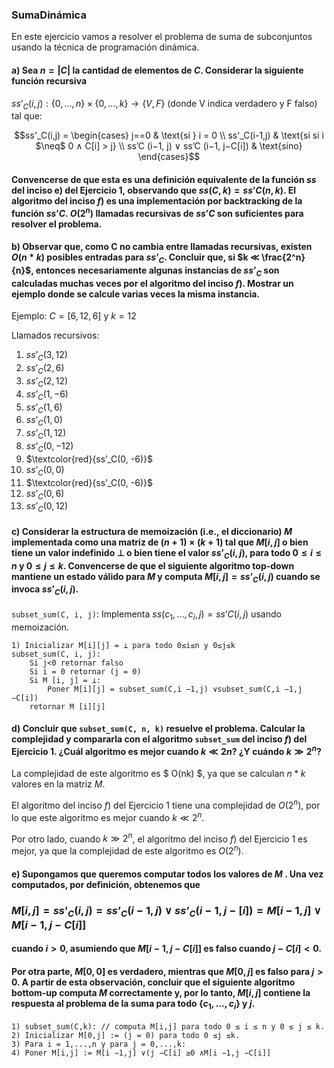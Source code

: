 ### SumaDinámica

En este ejercicio vamos a resolver el problema de suma de subconjuntos usando la técnica de
programación dinámica.

#### a) Sea $n = |C|$ la cantidad de elementos de $C$. Considerar la siguiente función recursiva

$ss’_C(i,j) : \{0,...,n\} × \{0,...,k\} → \{V, F\}$ (donde V indica verdadero y F falso) tal que:

$$ss'_C(i,j) =  \begin{cases} j==0 & \text{si } i = 0 \\ ss'_C(i-1,j) & \text{si si i $\neq$ 0 ∧ C[i] > j} \\ ss’C (i−1, j) ∨ ss’C (i−1, j−C[i]) & \text{sino} \end{cases}$$

#### Convencerse de que esta es una definición equivalente de la función $ss$ del inciso e) del Ejercicio 1, observando que $ss(C, k) = ss’C (n, k)$. El algoritmo del inciso $f)$ es una implementación por backtracking de la función $ss’C$. $O(2^n)$ llamadas recursivas de $ss’C$ son suficientes para resolver el problema.

#### b) Observar que, como C no cambia entre llamadas recursivas, existen $O(n*k)$ posibles entradas para $ss’_C$. Concluir que, si $k ≪ \frac{2^n}{n}$, entonces necesariamente algunas instancias de $ss’_C$ son calculadas muchas veces por el algoritmo del inciso $f)$. Mostrar un ejemplo donde se calcule varias veces la misma instancia.

Ejemplo: $C = [6, 12, 6]$ y $k = 12$

Llamados recursivos:

1. $ss’_C(3, 12)$
2. $ss’_C(2, 6)$
3. $ss’_C(2, 12)$
4. $ss’_C(1, -6)$
5. $ss’_C(1, 6)$
6. $ss’_C(1, 0)$
7. $ss’_C(1, 12)$
8. $ss’_C(0, -12)$
9. $\textcolor{red}{ss’_C(0, -6)}$
10. $ss’_C(0, 0)$
11. $\textcolor{red}{ss’_C(0, -6)}$
12. $ss’_C(0, 6)$
13. $ss’_C(0, 12)$

#### c) Considerar la estructura de memoización (i.e., el diccionario) $M$ implementada como una matriz de $(n + 1) × (k + 1)$ tal que $M [i, j]$ o bien tiene un valor indefinido $⊥$ o bien tiene el valor $ss’_C (i, j)$, para todo $0 ≤ i ≤ n$ y $0 ≤ j ≤ k$. Convencerse de que el siguiente algoritmo top-down mantiene un estado válido para $M$ y computa $M [i, j] = ss’_C (i, j)$ cuando se invoca $ss’_C (i, j)$.


`subset_sum(C, i, j)`: Implementa $ss({c_1,...,c_i, j}) = ss’C(i, j)$ usando memoización.

```
1) Inicializar M[i][j] = ⊥ para todo 0≤i≤n y 0≤j≤k
subset_sum(C, i, j): 
    Si j<0 retornar falso
    Si i = 0 retornar (j = 0)
    Si M [i, j] = ⊥:
        Poner M[i][j] = subset_sum(C,i −1,j) ∨subset_sum(C,i −1,j −C[i])
    retornar M [i][j]
```

#### d) Concluir que `subset_sum(C, n, k)` resuelve el problema. Calcular la complejidad y compararla con el algoritmo `subset_sum` del inciso $f)$ del Ejercicio 1. ¿Cuál algoritmo es mejor cuando $k ≪ 2n$? ¿Y cuándo $k ≫ 2^n$?

La complejidad de este algoritmo es $ O(nk) $, ya que se calculan $n*k$ valores en la matriz $M$.

El algoritmo del inciso $f)$ del Ejercicio $1$ tiene una complejidad de $O(2^n)$, por lo que este algoritmo es mejor cuando $k ≪ 2^n$.

Por otro lado, cuando $k ≫ 2^n$, el algoritmo del inciso $f)$ del Ejercicio $1$ es mejor, ya que la complejidad de este algoritmo es $O(2^n)$.

#### e) Supongamos que queremos computar todos los valores de $M$ . Una vez computados, por definición, obtenemos que 
### $M [i,j] = ss’_C (i,j) = ss’_C(i−1, j) ∨ ss’_C(i−1, j−[i]) = M [i−1, j] ∨ M [i−1, j−C[i]]$ 
#### cuando $i > 0$, asumiendo que $M[i−1, j−C[i]]$ es falso cuando $j−C[i] < 0$. 
#### Por otra parte, $M[0, 0]$ es verdadero, mientras que $M[0, j]$ es falso para $j > 0$. A partir de esta observación, concluir que el siguiente algoritmo bottom-up computa $M$ correctamente y, por lo tanto, $M[i, j]$ contiene la respuesta al problema de la suma para todo $\{c_1 ,...,c_i \}$ y $j$.

```
1) subset_sum(C,k): // computa M[i,j] para todo 0 ≤ i ≤ n y 0 ≤ j ≤ k.
2) Inicializar M[0,j] := (j = 0) para todo 0 ≤j ≤k.
3) Para i = 1,...,n y para j = 0,...,k:
4) Poner M[i,j] := M[i −1,j] ∨(j −C[i] ≥0 ∧M[i −1,j −C[i]]
```

